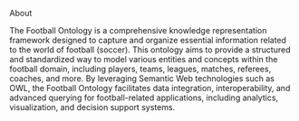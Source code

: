 About

The Football Ontology is a comprehensive knowledge representation framework designed to capture and organize essential information related to the world of football (soccer). This ontology aims to provide a structured and standardized way to model various entities and concepts within the football domain, including players, teams, leagues, matches, referees, coaches, and more. By leveraging Semantic Web technologies such as OWL, the Football Ontology facilitates data integration, interoperability, and advanced querying for football-related applications, including analytics, visualization, and decision support systems.


